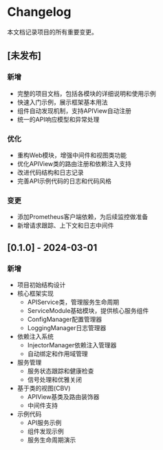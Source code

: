 # Changelog

本文档记录项目的所有重要变更。

## [未发布]

### 新增
- 完整的项目文档，包括各模块的详细说明和使用示例
- 快速入门示例，展示框架基本用法
- 组件自动发现机制，支持APIView自动注册
- 统一的API响应模型和异常处理

### 优化
- 重构Web模块，增强中间件和视图类功能
- 优化APIView类的路由注册和依赖注入支持
- 改进代码结构和日志记录
- 完善API示例代码的日志和代码风格

### 变更
- 添加Prometheus客户端依赖，为后续监控做准备
- 新增请求跟踪、上下文和日志中间件

## [0.1.0] - 2024-03-01

### 新增
- 项目初始结构设计
- 核心框架实现
  - APIService类，管理服务生命周期
  - ServiceModule基础模块，提供核心服务组件
  - ConfigManager配置管理器
  - LoggingManager日志管理器
- 依赖注入系统
  - InjectorManager依赖注入管理器
  - 自动绑定和作用域管理
- 服务管理
  - 服务状态跟踪和健康检查
  - 信号处理和优雅关闭
- 基于类的视图(CBV)
  - APIView基类及路由装饰器
  - 中间件支持
- 示例代码
  - API服务示例
  - 组件发现示例
  - 服务生命周期演示 